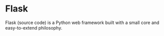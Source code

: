 # Flask
Flask (source code) is a Python web framework built with a small core and easy-to-extend philosophy. 

